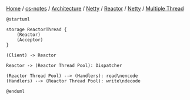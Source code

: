 [Home](https://mengxianbin.github.io) /
[cs-notes](https://mengxianbin.github.io/cs-notes/content) /
[Architecture](https://mengxianbin.github.io/cs-notes/content/Architecture) /
[Netty](https://mengxianbin.github.io/cs-notes/content/Architecture/Netty) /
[Reactor](https://mengxianbin.github.io/cs-notes/content/Architecture/Netty/Reactor) /
[Netty](https://mengxianbin.github.io/cs-notes/content/Architecture/Netty/Reactor/Netty) /
[Multiple Thread](https://mengxianbin.github.io/cs-notes/content/Architecture/Netty/Reactor/Netty/Multiple%20Thread)

```puml
@startuml

storage ReactorThread {
    (Reactor)
    (Acceptor)
}

(Client) -> Reactor

Reactor -> (Reactor Thread Pool): Dispatcher

(Reactor Thread Pool) --> (Handlers): read\nencode
(Handlers) --> (Reactor Thread Pool): write\ndecode

@enduml
```
